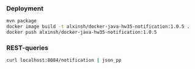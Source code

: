 ### Deployment
```bash
mvn package
docker image build -t alxinsh/docker-java-hw35-notification:1.0.5 .
docker push alxinsh/docker-java-hw35-notification:1.0.5
```

### REST-queries
```bash
curl localhost:8084/notification | json_pp
```